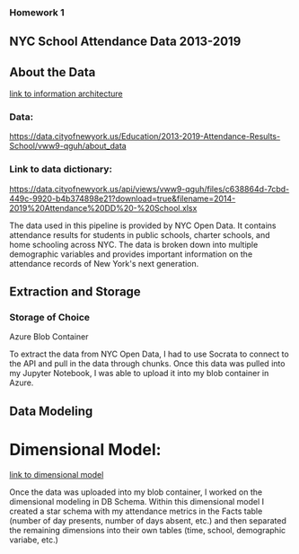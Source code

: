 ### Homework 1
## NYC School Attendance Data 2013-2019

## About the Data
[link to information architecture](https://viewer.diagrams.net/?tags=%7B%7D&highlight=0000ff&edit=_blank&layers=1&nav=1&title=Informartion%20Architecture.drawio#R7VnZTuMwFP2aSjMPjLJTHukywNCBSkWCPrqJSQxOHDlO2%2FD1Yyd2lqZAO3RRJV4a3xOvdzn3Ou2Y%2FXB5RUEc%2FCUexB1D85Ydc9AxDF2zNf4QSFYgtpAE4FPkyU4VMEFvUI2UaIo8mDQ6MkIwQ3ETdEkUQZc1MEApWTS7PRPcXDUGPmwBExfgNvqIPBYUaFcdS%2BDXEPmBWlnX5JsQqM4SSALgkUUNMocds08JYUUrXPYhFspTeinG%2FX7nbbkxCiO2yYDZ6LZ%2FH73cjP2b7vgao%2Btldntmyr2xTB0Yevz8UiSUBcQnEcDDCu1RkkYeFLNqXKr6jAiJOahz8AUylkljgpQRDgUsxPItXCL2VGtPxVS%2FbCkNlnLmXMhqwhhSFEIGqcIiRrOnulCbSYjVVLmk5irOLA76riollJCUuvAD%2FSmXBNSH7IN%2BRmlwHimQ8FPQjI%2BjEAOG5s19AOmyftmvsipvSMNuYWQ57xzgVK40AAxwZFIcz3Aw33vPQ3Pe9EXzx92UL6XdxzDiD9n7TIxgqSeUZGiXjMHIA5ELf6oJ%2BOZqc7Q8iwdALJpuhhF3IGryTosAMTiJQa7kBaeQpqfMClcbzUoAuK9%2B7oD3KePTQIknha%2FpdrnwHFIGlx8buG0QOcCSMStJqyvFRcUAugrroB79ihZ2bkKjZcLhklHgCkvMkbDO5fimpfEqUvXPdb0DtRlaU2%2B6YW%2BmOGdfejs%2FJr9VnDatvTkpfrM25DfnmPx28Z3EDmLk7jGNbLUY8PItpTx5aT1MZvzRJxEDPCPQU048xkWTQcvqsc6g5rrUo%2B%2BLQu2Tia4ykqrgmTZiZ30k5dJqWO4wvIwNw8s6ao1onJ6ZtyPMfZvZ2dDMuvZFO8uhY4LyQlwyh6M3mcO8WCGEYmNy1Iq3lNv4fwdyWvzcpxAwQdADrvIoQcIzuKS%2BEaD8atGbuAEMQbt0DUg4S5ODlK2WsaI6ew3pWutI19gX6XZb2nygIEqeCQ2rC1muwT9pnAl%2FNrQ7wuCMkNe2LhthegB9nq8kMWvDJHa%2BL3Xq1jHZbXf3gO0S2w7JTZHL5%2BxmHjWLaa24GRHg1UOGG8nQxiRhPoWJePHIf9IERX7V64qi%2BJSrSKe7QmjWmnv4WkIz9xaBekuh3%2FXFViHYPVR98TU7m%2B06QH6aF1%2Fu%2Bc8DmGEIUiW6qkqYoyQFGL3xTZIoaXsLxihO4EESmGPbjfix1yWwix3dwrhY%2FQlQVGPVXynm8B8%3D)

### Data: 
https://data.cityofnewyork.us/Education/2013-2019-Attendance-Results-School/vww9-qguh/about_data

### Link to data dictionary:
https://data.cityofnewyork.us/api/views/vww9-qguh/files/c638864d-7cbd-449c-9920-b4b374898e21?download=true&filename=2014-2019%20Attendance%20DD%20-%20School.xlsx

The data used in this pipeline is provided by NYC Open Data. It contains attendance results for students in public schools, charter schools, and home schooling across NYC. The data is broken down into multiple demographic variables and provides important information on the attendance records of New York's next generation.

## Extraction and Storage
### Storage of Choice
Azure Blob Container

To extract the data from NYC Open Data, I had to use Socrata to connect to the API and pull in the data through chunks. Once this data was pulled into my Jupyter Notebook, I was able to upload it into my blob container in Azure.

## Data Modeling
# Dimensional Model:
[link to dimensional model](https://viewer.diagrams.net/?tags=%7B%7D&highlight=0000ff&edit=_blank&layers=1&nav=1&title=Dimensional%20Modeling.drawio#R7V1bk9smGP01O5M%2BJGPdfHmMN0k70%2B20s2kn6dMOllhZrSxcGe%2Fa%2BfUFC2RLIFnyBWkNM5mJxCKE%2Bc7HgfMBunPuF5ufU7Cc%2F4YCGN%2FZg2Bz53y6s2175E3IfzRlm6VMXJYQplGQJVn7hK%2FRD8gSByx1HQVwVciIEYpxtCwm%2BihJoI8LaSBN0Wsx2zOKi29dghAKCV99EIup36IAz7PUsTfYp%2F8Co3DO32wN2F8WgGdmCas5CNDrQZLz%2Bc65TxHC2dVicw9j2ni8XbLnvlT8Na9YChPc5IHHj46bvrg%2FRvHf337dWH8h%2F%2FvH95aXFfMC4jX7xUG0eFr5c9LIrN54yxuD%2FIQlvcRgRpOmKwxSzGzmDEgCsQIGUQJTkmDt7uMYLFfRLnuWMo%2Fi4AFs0Rrzgvjd9DnawOAxMxnNS6z3QAqjt7TwZ1L4V1YZ%2BmcQR2FCrn3SAPSN0xSuSF0ewAqzHHO8iNkl%2B5kwxXBT2YBWbhaCZ4gWEKdbkoWD2WaNxaDscFO%2F7oFh87T5ISgclggYGMO87L29yAUzWRvzDQXz1RvtkSJwOkdp9IOaKmZNe2jI3f1rtIhBQqANglLSFO1ceWeQKI7vUYyotROUQMHgNFOQouWfIA0hZglLFCV41xDelPwjTXM%2F%2BODdeaSu9%2BTe2t%2BTfzR7iu9RssIpARYtAxL7vkJq4ylGS1ZoDJ95%2BSlreHo9QxijRRsI1HiJCIwcCM1wcD0YjAQY%2FPFrJRDIz8URiB9JdwmSMM7Mtus9wd5sEttKWztv4XLTl70VkYZ%2Fjncd4DwKAkg8d%2Fo6jzD8ugQ%2BzfRKCOQEn63xC9FgBxZyWhqIFbZvtdalgZh0UwnAxIXWSbASrJ7X8wwgjMXufJaQhHcvIPXnIH1ne95PP3UMDd5xZ3mnKwKAKAkfsieHJex4fcHOptLZrdFFsdSoOBVgmhhyaUQug2uSy7BrcuHj1yYwUNN%2FwCDi5alnlomezMIb6AAF2SThKQEL%2BOYYpheY0Y5ReM9hGKVLRpk0ZBT7aoziGEYpO0VrRqmzTntGKZemojNw%2B4aCfrFGFS5assbpOGlUnAqgiBqlYQ3lrGFZndNGC7FTA9qoMNfN04aodRraaIAL%2FWhDlK9oaCuACxTSWGXkP5Epa7RDQi2d3OkW6Hrv8SkCD3C4kr7flZjZ8q7V%2BXPcmkHAVSNddoVUURPpkuHgamKkI8pQeke6nIHcYLeuRzqilCTr2Z9IIfbg3SwKiUv1XpXsNO5VhaTqgUO%2BSOcyyGpUnApotZCntKaa8%2BabR6hGFvdSSzW906e6nG5mTqEhz0gWyHGeOZxAmPhXe%2BzoxyxmuV4PmEUW%2F1LLLL2TsDplFk3X6jniWj3DGg1woR9rmHV4PWANy%2B6aNvjL%2BtNhdEobmi7Ec0UF1NBGA1xoRxuuRCEtxb98UoEQsa7JxL%2Fy%2BFceruR9v2ynl%2BeJZr5e%2FMs1oqSK%2BFfmNK3iXzIcXG8MIIqSese%2FXE11SbdGlzzo2U3862wk1Qwc7Jauf2Tg0KQ4FdAyKqWK%2BeYRqpHFv9RSjVEpBafQkGckO4qlMwgTAGsPHv2oxUiZPaAWWQBMKbXwWbKhlr1T6EctnlEyT8KFdqzhiUqmYQ3lrCENgKmlDbNvWPAKDWmjd%2Bsy%2B0UbVbjQjzbkZxviaGE2fB3Z8DWSqU%2ByuOb1Al6eUSFVBLy89kcbtg2XnwcDc7ShzC80pH1RiKQ9uQlwnY2cmp3h44siqVFxKqBkVEgV88kj1NJ0iHE1auEV6M9EotPppKYq5FBUIbcQpE%2FJejEjY%2B%2BDuJY3MGGtRpDRjlCGRqDsAaHIwlpqCcXok4JTaEgoRp88CRf6sYY517AHrCENa6mlDXOuoeAVGtJG75Zb9ow22p9reJu0YfGv%2FRwAAwYh5Loi6XLnKEQJiD%2FvU6cprQ%2FkfLDP84B2mKC2%2BQdivGU8AtYYFS0HNxH%2BzvsHcv03vf4w8tjtp83B3z5xkiEmTbffeQn0JnvM47f7x3Z3%2B%2BeCj%2FTjbeT28%2BMCJMHvO%2FyS5C9RXOC9QrYtTz3IlbUVbaBKvLGkFVqnPqyDIJOgMWfESsqpUFpTGAMcvRRrcnk%2BEZXyZ%2BDj1RPAmLQgSHwT%2FyzFP63ygZeyQcFQ4v%2Fu1eKfQyNSq4h%2FZs7SKv4pw8HVBof8MF0T%2Fyz4hX7jw5GoU%2B%2F7cxMFPRs%2FNcujLoun3gDKiNYq5IcjBCOLgqolGCNaC06hIbuIojVGxMefArBdUWoh%2FgNDmPaeW3qBFv24xEjZPeASWQBULZcYJVtwCg25RFSyKYs8gdmKNpghk3Zw0Y9MWhyMasjkWmQijYuqZZMWCqgGbFJhrltnEx51K7PJMoWGTk7Ai3Z0Mq4VTpcwpVEmEO6%2B4ZCsFzCN%2FHeEiu8dbfF0LFjGWYAxhcul6cIe0MvG3r2eYEnUTP15ipLIB3G8NSPcUyHkWRIIXfZY3t5ASJwjMwgx%2BIhd0gympkdqBSdPAqe2Z7W%2FEThJJttv%2FhzQvsBoIiO2i56V0BsY1R%2Fz9zY%2Fp9gTGA1tfchNNmUfxtQ8QfRCLkO8a%2BQsiVgsKQBo%2BN8a0T%2FMgP9vuFux%2BN7PEPKRvjmJKKqyAlhOXqRsK3j2EvI7svcU3z1LyykkY6GOBttNsC1h2kZgfHvY5tGVA2yT7jEwfeJJuBnrgxtxztgxSBTJmEcg4Qy8AiRGko9s3KSiORFX3NBzqXadSSUy9FyYXe42RiMRI9J9Gdc7l2rSYnun1tGp8%2BTrScXXGKrXZbfe7nMeDMQVL3qvy878Qr%2F41ETU897gsLDTJdlV0KnZ2nejQ8UWe0C15pbzVj4c4RbJkmzF3NK7LwN3ufAhcwoNiUXU0tgUwXxqpT1atOOS%2FJuVhky6JBPJmmy1ZGINeveZjS7ZhLmFfnRiDXqnQ%2FaLOSqRoSF1mI8N94A6ZCuwVXNH786y65Y7NP3YsDVosb9PT%2B5o%2FfHgm%2BUOUQ8NZomZtJ4WJx9JFsbeLHJE9fOLLiGVludTyVYm3ijziFqoAYUcFLJ1hjcKClEaNaCoAIVkgd5tgoKvqDWgOA4Kyeq7GwWFKH4aUMhBIRtq3igoGsxmD06gZUY%2BaP7iYbrZs8dPmK3VDWSDcJ7W%2BNhY9oY%2FqBRWN6kYWR%2B8yWQy8ryxN3H44T28xOwcXFbIvvmPl5tvBOUlZQflCiVdzpBj0W7qTkLm1%2B1OQs5vtDgJuWppz5mQdu3SfMgenIbhvP%2FhzMiPYT8CYdLYYHuQjanPlRXO%2B5x8WDaurVc5%2F5jd7z0oq8GF%2FWnSiT%2B9Jdc4injr3LO%2F5YAYlXBqnQj4PICQA358HcC78gpX1quU33FVAJ53G6oBrxy4F8ejOKdwTh1GOF5pGDEoYftCkHxvl7HvePU1Kz%2FAa9b6p1wZxZy23yqKT2WAC3bbbkUA5%2BJuUgZ3czexiiXZ%2FLtBF3eTctd9DPXlB3jNWv%2BUxg9Y57EDuU0R3T%2B8z043uv%2BGAkhz%2FA8%3D#%7B%22pageId%22%3A%22m0gz6p9ayZCRpla_-ZTe%22%7D)

Once the data was uploaded into my blob container, I worked on the dimensional modeling in DB Schema. Within this dimensional model I created a star schema with my attendance metrics in the Facts table (number of day presents, number of days absent, etc.) and then separated the remaining dimensions into their own tables (time, school, demographic variabe, etc.)
